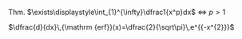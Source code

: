 
Thm.
$\exists\displaystyle\int_{1}^{\infty}\dfrac1{x^p}dx$ $\iff$ $p>1$

$\dfrac{d}{dx}\,{\mathrm  {erf}}(x)=\dfrac{2}{\sqrt\pi}\,e^{{-x^{2}}}$